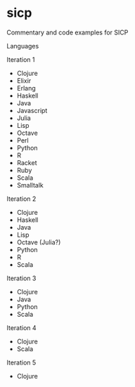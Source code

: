 # sicp
Commentary and code examples for SICP

Languages

Iteration 1
* Clojure
* Elixir
* Erlang
* Haskell
* Java
* Javascript
* Julia
* Lisp
* Octave
* Perl
* Python
* R
* Racket
* Ruby
* Scala
* Smalltalk

Iteration 2
* Clojure
* Haskell
* Java
* Lisp
* Octave (Julia?)
* Python
* R
* Scala

Iteration 3
* Clojure
* Java
* Python
* Scala

Iteration 4
* Clojure
* Scala

Iteration 5
* Clojure
